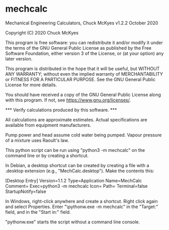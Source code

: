 # mechcalc

Mechanical Engineering Calculators, Chuck McKyes
v1.2.2 October 2020

Copyright (C) 2020 Chuck McKyes

This program is free software: you can redistribute it and/or modify
it under the terms of the GNU General Public License as published by
the Free Software Foundation, either version 3 of the License, or
(at your option) any later version.

This program is distributed in the hope that it will be useful,
but WITHOUT ANY WARRANTY; without even the implied warranty of
MERCHANTABILITY or FITNESS FOR A PARTICULAR PURPOSE.  See the
GNU General Public License for more details.

You should have received a copy of the GNU General Public License
along with this program.  If not, see <https://www.gnu.org/licenses/>.



*** Verify calculations produced by this software. ***

All calculations are approximate estimates. Actual specifications
are available from equipment manufacturers.

Pump power and head assume cold water being pumped.
Vapour pressure of a mixture uses Raoult's law.

This python script can be run using "python3 -m mechcalc" on the
command line or by creating a shortcut.

In Debian, a desktop shortcut can be created by creating
a file with a .desktop extension (e.g., "MechCalc.desktop").
Make the contents this:

[Desktop Entry]
Version=1.1.2
Type=Application
Name=MechCalc
Comment=
Exec=python3 -m mechcalc
Icon=
Path=
Terminal=false
StartupNotify=false

In Windows, right-click anywhere and create a shortcut.
Right click again and select Properties.
Enter "<your python install directory>\pythonw.exe -m mechcalc"
in the "Target:" field, and <your python install directory>
in the "Start in:" field.

"pythonw.exe" starts the script without a command line console.
